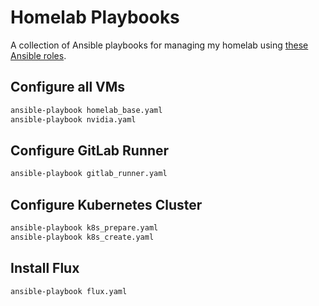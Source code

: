 # Homelab Playbooks

A collection of Ansible playbooks for managing my homelab using [these Ansible roles](https://github.com/gillwong/homelab-collection).

## Configure all VMs

```bash
ansible-playbook homelab_base.yaml
ansible-playbook nvidia.yaml
```

## Configure GitLab Runner

```bash
ansible-playbook gitlab_runner.yaml
```

## Configure Kubernetes Cluster

```bash
ansible-playbook k8s_prepare.yaml
ansible-playbook k8s_create.yaml
```

## Install Flux

```bash
ansible-playbook flux.yaml
```
